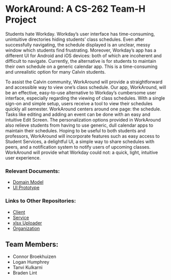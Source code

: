 # WorkAround: A CS-262 Team-H Project </h1>

  Students hate Workday. Workday’s user interface has time-consuming, unintuitive directories hiding students’ class schedules. Even after successfully navigating, the schedule displayed is an unclear, messy window which students find frustrating. Moreover, Workday’s app has a different UI for Android and iOS devices: both of which are incoherent and difficult to navigate. Currently, the alternative is for students to maintain their own schedule on a generic calendar app. This is a time-consuming and unrealistic option for many Calvin students. 

  To assist the Calvin community, WorkAround will provide a straightforward and accessible way to view one’s class schedule. Our app, WorkAround, will be an effective, easy-to-use alternative to Workday’s cumbersome user interface, especially regarding the viewing of class schedules. With a single sign-on and simple setup, users receive a tool to view their schedules quickly all semester. WorkAround centers around one page: the schedule. Tasks like editing and adding an event can be done with an easy and intuitive Edit Screen. The personalization options provided in WorkAround also relieve students from having to use generic, dull calendar apps to maintain their schedules. Hoping to be useful to both students and professors, WorkAround will incorporate features such as easy access to Student Services, a delightful UI, a simple way to share schedules with peers, and a notification system to notify users of upcoming classes. WorkAround will provide what Workday could not: a quick, light, intuitive user experience.  


### Relevant Documents:
- [Domain Model](https://github.com/calvin-cs262-fall2022-teamH/Project/blob/main/Domain%20Model.jpg)
- [UI Prototype](https://github.com/calvin-cs262-fall2022-teamH/Project/blob/main/UI)

### Links to Other Repositories:
- [Client](https://github.com/calvin-cs262-fall2022-teamH/Client)
- [Service](https://github.com/calvin-cs262-fall2022-teamH/Service)
- [xlsx Uploader](https://github.com/calvin-cs262-fall2022-teamH/xlsxUploader)
- [Organization](https://github.com/calvin-cs262-fall2022-teamH)

## Team Members:
- Connor Broekhuizen
- Logan Humphrey
- Tanvi Kulkarni
- Braden Lint


